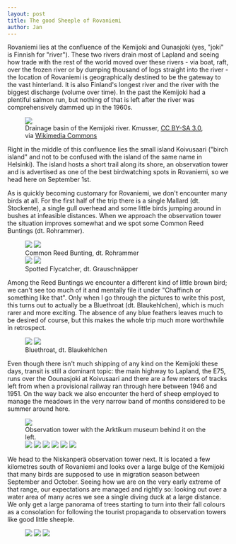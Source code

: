```yaml
---
layout: post
title: The good Sheeple of Rovaniemi
author: Jan
---
```

Rovaniemi lies at the confluence of the Kemijoki and Ounasjoki (yes, "joki" is Finnish for "river"). These two rivers drain most of Lapland and seeing how trade with the rest of the world moved over these rivers - via boat, raft, over the frozen river or by dumping thousand of logs straight into the river - the location of Rovaniemi is geographically destined to be the gateway to the vast hinterland. It is also Finland's longest river and the river with the biggest discharge (volume over time). In the past the Kemijoki had a plentiful salmon run, but nothing of that is left after the river was comprehensively dammed up in the 1960s.

<figure>
    <img src="https://upload.wikimedia.org/wikipedia/commons/0/05/Kemijoki_river_map.png">
    <figcaption> Drainage basin of the Kemijoki river. Kmusser, <a href="https://creativecommons.org/licenses/by-sa/3.0" target="_blank">CC BY-SA 3.0</a>, via <a href="https://commons.wikimedia.org/wiki/File:Kemijoki_river_map.png" target="_blank">Wikimedia Commons</a> </figcaption>
</figure>

Right in the middle of this confluence lies the small island Koivusaari ("birch island" and not to be confused with the island of the same name in Helsinki). The island hosts a short trail along its shore, an observation tower and is advertised as one of the best birdwatching spots in Rovaniemi, so we head here on September 1st.

As is quickly becoming customary for Rovaniemi, we don't encounter many birds at all. For the first half of the trip there is a single Mallard (dt. Stockente), a single gull overhead and some little birds jumping around in bushes at infeasible distances. When we approach the observation tower the situation improves somewhat and we spot some Common Reed Buntings (dt. Rohrammer).

<figure>
    <img src="/assets/images/20240901-P1593738.jpg">
    <img src="/assets/images/20240901-P1593744.jpg">
    <figcaption> Common Reed Bunting, dt. Rohrammer </figcaption>
    <img src="/assets/images/20240901-P1593790.jpg">
    <img src="/assets/images/20240901-P1593884.jpg">
    <figcaption> Spotted Flycatcher, dt. Grauschnäpper </figcaption>
</figure>

Among the Reed Buntings we encounter a different kind of little brown bird; we can't see too much of it and mentally file it under "Chaffinch or something like that". Only when I go through the pictures to write this post, this turns out to actually be a Bluethroat (dt. Blaukehlchen), which is much rarer and more exciting. The absence of any blue feathers leaves much to be desired of course, but this makes the whole trip much more worthwhile in retrospect.

<figure>
    <img src="/assets/images/20240901-P1593841.jpg">
    <img src="/assets/images/20240901-P1593859.jpg">
    <figcaption> Bluethroat, dt. Blaukehlchen </figcaption>
</figure>

Even though there isn't much shipping of any kind on the Kemijoki these days, transit is still a dominant topic: the main highway to Lapland, the E75, runs over the Oounasjoki at Koivusaari and there are a few meters of tracks left from when a provisional railway ran through here between 1946 and 1951. On the way back we also encounter the herd of sheep employed to manage the meadows in the very narrow band of months considered to be summer around here.

<figure>
    <img src="/assets/images/20240901-P1593871.jpg">
    <figcaption> Observation tower with the Arktikum museum behind it on the left. </figcaption>
    <img src="/assets/images/20240901-P1593798.jpg">
    <img src="/assets/images/20240901-P1593651.jpg">
    <img src="/assets/images/20240901-IMG_8410.jpeg">
    <img src="/assets/images/20240901-P1593924.jpg">
    <img src="/assets/images/20240901-P1593965.jpg">
    <img src="/assets/images/20240901-P1593987.jpg">
</figure>

We head to the Niskanperä observation tower next. It is located a few kilometres south of Rovaniemi and looks over a large bulge of the Kemijoki that many birds are supposed to use in migration season between September and October. Seeing how we are on the very early extreme of that range, our expectations are managed and rightly so: looking out over a water area of many acres we see a single diving duck at a large distance. We only get a large panorama of trees starting to turn into their fall colours as a consolation for following the tourist propaganda to observation towers like good little sheeple.

<figure>
    <img src="/assets/images/20240901-P1594035.jpg">
    <img src="/assets/images/20240901-P1594040.jpg">
    <img src="/assets/images/20240901-IMG_8424.jpeg">
</figure>